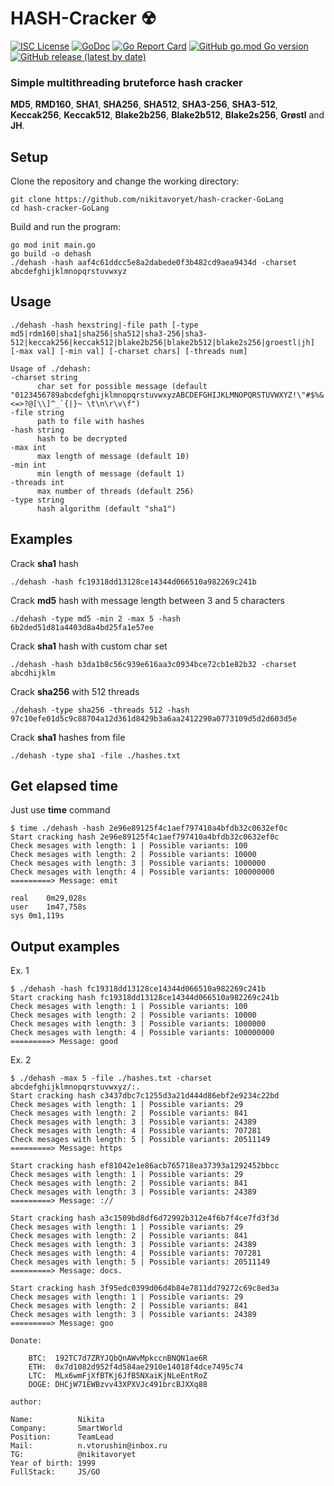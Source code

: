 # HASH-Cracker ☢
[![ISC License](http://img.shields.io/badge/license-MIT-blue.svg)](https://github.com/pedroalbanese/hash-cracker/blob/master/LICENSE) 
[![GoDoc](https://godoc.org/github.com/pedroalbanese/hash-cracker?status.png)](http://godoc.org/github.com/pedroalbanese/hash-cracker)
[![Go Report Card](https://goreportcard.com/badge/github.com/pedroalbanese/hash-cracker)](https://goreportcard.com/report/github.com/pedroalbanese/hash-cracker)
[![GitHub go.mod Go version](https://img.shields.io/github/go-mod/go-version/pedroalbanese/hash-cracker)](https://golang.org)
[![GitHub release (latest by date)](https://img.shields.io/github/v/release/pedroalbanese/hash-cracker)](https://github.com/pedroalbanese/hash-cracker/releases)
### Simple multithreading bruteforce hash cracker

**MD5**, **RMD160**, **SHA1**, **SHA256**, **SHA512**, **SHA3-256**, **SHA3-512**, **Keccak256**, **Keccak512**, **Blake2b256**, **Blake2b512**, **Blake2s256**, **Grøstl** and **JH**.

## Setup
Clone the repository and change the working directory:

    git clone https://github.com/nikitavoryet/hash-cracker-GoLang
    cd hash-cracker-GoLang
Build and run the program:

    go mod init main.go
    go build -o dehash
    ./dehash -hash aaf4c61ddcc5e8a2dabede0f3b482cd9aea9434d -charset abcdefghijklmnopqrstuvwxyz

## Usage
    ./dehash -hash hexstring|-file path [-type md5|rdm160|sha1|sha256|sha512|sha3-256|sha3-512|keccak256|keccak512|blake2b256|blake2b512|blake2s256|groestl|jh] [-max val] [-min val] [-charset chars] [-threads num] 

    Usage of ./dehash:
    -charset string
          char set for possible message (default "0123456789abcdefghijklmnopqrstuvwxyzABCDEFGHIJKLMNOPQRSTUVWXYZ!\"#$%&'()*+,-./:;<=>?@[\\]^_`{|}~ \t\n\r\v\f")
    -file string
          path to file with hashes
    -hash string
          hash to be decrypted
    -max int
          max length of message (default 10)
    -min int
          min length of message (default 1)
    -threads int
          max number of threads (default 256)
    -type string
          hash algorithm (default "sha1")

## Examples

Crack **sha1** hash
  
    ./dehash -hash fc19318dd13128ce14344d066510a982269c241b

Crack **md5** hash with message length between 3 and 5 characters
    
    ./dehash -type md5 -min 2 -max 5 -hash 6b2ded51d81a4403d8a4bd25fa1e57ee

Crack **sha1** hash with custom char set
    
    ./dehash -hash b3da1b8c56c939e616aa3c0934bce72cb1e82b32 -charset abcdhijklm

Crack **sha256** with 512 threads
    
    ./dehash -type sha256 -threads 512 -hash 97c10efe01d5c9c88704a12d361d8429b3a6aa2412290a0773109d5d2d603d5e

Crack **sha1** hashes from file
    
    ./dehash -type sha1 -file ./hashes.txt

## Get elapsed time

Just use **time** command

    $ time ./dehash -hash 2e96e89125f4c1aef797410a4bfdb32c0632ef0c
    Start cracking hash 2e96e89125f4c1aef797410a4bfdb32c0632ef0c
    Check mesages with length: 1 | Possible variants: 100
    Check mesages with length: 2 | Possible variants: 10000
    Check mesages with length: 3 | Possible variants: 1000000
    Check mesages with length: 4 | Possible variants: 100000000
    =========> Message: emit

    real    0m29,028s
    user    1m47,758s
    sys 0m1,119s

## Output examples

Ex. 1

    $ ./dehash -hash fc19318dd13128ce14344d066510a982269c241b
    Start cracking hash fc19318dd13128ce14344d066510a982269c241b
    Check mesages with length: 1 | Possible variants: 100
    Check mesages with length: 2 | Possible variants: 10000
    Check mesages with length: 3 | Possible variants: 1000000
    Check mesages with length: 4 | Possible variants: 100000000
    =========> Message: good

Ex. 2

    $ ./dehash -max 5 -file ./hashes.txt -charset abcdefghijklmnopqrstuvwxyz/:.
    Start cracking hash c3437dbc7c1255d3a21d444d86ebf2e9234c22bd
    Check mesages with length: 1 | Possible variants: 29
    Check mesages with length: 2 | Possible variants: 841
    Check mesages with length: 3 | Possible variants: 24389
    Check mesages with length: 4 | Possible variants: 707281
    Check mesages with length: 5 | Possible variants: 20511149
    =========> Message: https

    Start cracking hash ef81042e1e86acb765718ea37393a1292452bbcc
    Check mesages with length: 1 | Possible variants: 29
    Check mesages with length: 2 | Possible variants: 841
    Check mesages with length: 3 | Possible variants: 24389
    =========> Message: ://

    Start cracking hash a3c1509bd8df6d72992b312e4f6b7f4ce7fd3f3d
    Check mesages with length: 1 | Possible variants: 29
    Check mesages with length: 2 | Possible variants: 841
    Check mesages with length: 3 | Possible variants: 24389
    Check mesages with length: 4 | Possible variants: 707281
    Check mesages with length: 5 | Possible variants: 20511149
    =========> Message: docs.

    Start cracking hash 3f95edc0399d06d4b84e7811dd79272c69c8ed3a
    Check mesages with length: 1 | Possible variants: 29
    Check mesages with length: 2 | Possible variants: 841
    Check mesages with length: 3 | Possible variants: 24389
    =========> Message: goo

```
Donate:

    BTC:  192TC7d7ZRYJQbQnAWvMpkccnBNQN1ae6R
    ETH:  0x7d1082d952f4d584ae2910e14018f4dce7495c74
    LTC:  MLx6wmFjXfBTKj6JfB5NXaiKjNLeEntRoZ
    DOGE: DHCjW71EWBzvv43XPXVJc491brcBJXXq88
```
    author: 
    
    Name:          Nikita
    Company:       SmartWorld
    Position:      TeamLead
    Mail:          n.vtorushin@inbox.ru
    TG:            @nikitavoryet
    Year of birth: 1999
    FullStack:     JS/GO
